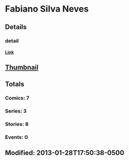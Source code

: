 # Fabiano Silva Neves 
## Details
### detail
#### [Link](http://marvel.com/comics/creators/1389/fabiano_silva_neves?utm_campaign=apiRef&utm_source=225578a89fc76f3d20fbffda5d17a88d)
## [Thumbnail](http://i.annihil.us/u/prod/marvel/i/mg/b/40/image_not_available.jpg)
## Totals
### Comics: 7
### Series: 3
### Stories: 8
### Events: 0
## Modified: 2013-01-28T17:50:38-0500